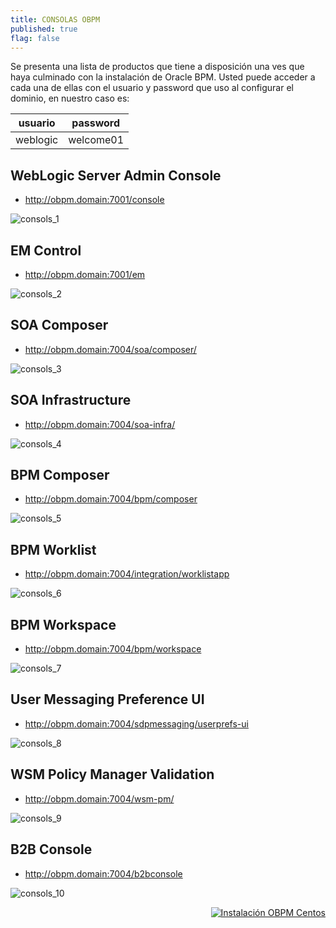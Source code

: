 ```yaml
---
title: CONSOLAS OBPM
published: true
flag: false 
---
```


Se presenta una lista de productos que tiene a disposición una ves que haya culminado con la instalación de Oracle BPM. Usted puede acceder a cada una de ellas con el usuario y password que uso al configurar el dominio, en nuestro caso es:

| **usuario** | **password** |
| ----------- | ------------ |
| weblogic    | welcome01    |

## WebLogic Server Admin Console

+ http://obpm.domain:7001/console

![consols_1](../assets/obpm/centos/consols/consols_1.png)

## EM Control

+ http://obpm.domain:7001/em

![consols_2](../assets/obpm/centos/consols/consols_2.png)

## SOA Composer

+ http://obpm.domain:7004/soa/composer/

![consols_3](../assets/obpm/centos/consols/consols_3.png)

## SOA Infrastructure

+ http://obpm.domain:7004/soa-infra/

![consols_4](../assets/obpm/centos/consols/consols_4.png)

## BPM Composer

+ http://obpm.domain:7004/bpm/composer

![consols_5](../assets/obpm/centos/consols/consols_5.png)

## BPM Worklist

+ http://obpm.domain:7004/integration/worklistapp

![consols_6](../assets/obpm/centos/consols/consols_6.png)

## BPM Workspace

+ http://obpm.domain:7004/bpm/workspace

![consols_7](../assets/obpm/centos/consols/consols_7.png)

## User Messaging Preference UI

+ http://obpm.domain:7004/sdpmessaging/userprefs-ui

![consols_8](../assets/obpm/centos/consols/consols_8.png)

## WSM Policy Manager Validation

+ http://obpm.domain:7004/wsm-pm/

![consols_9](../assets/obpm/centos/consols/consols_9.png)

## B2B Console

+ http://obpm.domain:7004/b2bconsole

![consols_10](../assets/obpm/centos/consols/consols_10.png)

<div align="right">
    <a href="obpm-centos-install">
        <img src="../assets/icons/boton-back.png" title="Instalación OBPM Centos"  />
    </a>
</div>